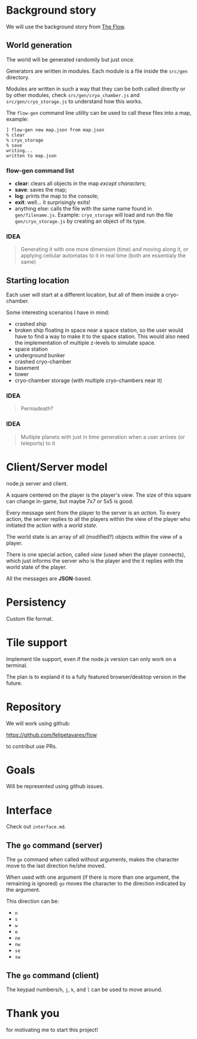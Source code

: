 # Background story

We will use the background story from [The Flow](http://ctrl-c.club/~philips/shortstories/2927938077851216750.html).

## World generation

The world will be generated randomily but just once.

Generators are written in modules. Each module is a file inside the `src/gen` directory.

Modules are written in such a way that they can be both called directly or by other modules, check `src/gen/cryo_chamber.js` and `src/gen/cryo_storage.js` to understand how this works.

The `flow-gen` command line utility can be used to call these files into a map, example:

```
] flow-gen new map.json from map.json
% clear
% cryo_storage
% save
writing...
written to map.json
```

### flow-gen command list

* **clear**: clears all objects in the map *except characters*;
* **save**: saves the map;
* **log**: prints the map to the console;
* **exit**: well... it surprisingly exits!
* anything else: calls the file with the same name found in `gen/filename.js`. Example: `cryo_storage` will load and run the file `gen/cryo_storage.js` by creating an object of its type.

### IDEA

> Generating it with one more dimension (time) and moving along it, or applying cellular automatas to it in real time (both are essentialy the same)

## Starting location

Each user will start at a different location, but all of them inside a cryo-chamber.

Some interesting scenarios I have in mind:

* crashed ship
* broken ship floating in space near a space station, so the user would have to find a way to make it to the space station. This would also need the implementation of multiple z-levels to simulate space.
* space station
* underground bunker
* crashed cryo-chamber
* basement
* tower
* cryo-chamber storage (with multiple cryo-chambers near it)

### IDEA

> Permadeath?

### IDEA

> Multiple planets with just in time generation when a user arrives (or teleports) to it

# Client/Server model

node.js server and client.

A square centered on the player is the player's *view*. The size of this square can change in-game, but maybe 7x7 or 5x5 is good.

Every message sent from the player to the server is an *action*. To every action, the server replies to all the players within the view of the player who initiated the action with a *world state*.

The world state is an array of all (modified?) objects within the view of a player.

There is one special action, called *view* (used when the player connects), which just informs the server who is the player and the it replies with the world state of the player.

All the messages are **JSON**-based.

# Persistency

Custom file format.

# Tile support

Implement tile support, even if the node.js version can only work on a terminal.

The plan is to expland it to a fully featured browser/desktop version in the future.

# Repository

We will work using github:

https://github.com/felipetavares/flow

to contribut use PRs.

# Goals

Will be represented using github issues.

# Interface

Check out `interface.md`.

## The `go` command (server)

The `go` command when called without arguments, makes the character move
to the last direction he/she moved.

When used with one argument (if there is more than one argument, the remaining is ignored) `go` moves the character to the direction indicated by the argument.

This direction can be:

* `n`
* `s`
* `w`
* `e`
* `ne`
* `nw`
* `se`
* `sw`

## The `go` command (client)

The keypad numbers/`h`, `j`, `k`, and `l` can be used to move around.

# Thank you

for motivating me to start this project!
